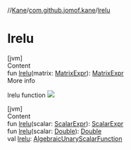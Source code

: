 //[Kane](../index.md)/[com.github.jomof.kane](index.md)/[lrelu](lrelu.md)



# lrelu  
[jvm]  
Content  
fun [lrelu](lrelu.md)(matrix: [MatrixExpr](-matrix-expr/index.md)): [MatrixExpr](-matrix-expr/index.md)  
More info  


lrelu function ![](https://jomof.github.io/kane/figures/lrelu-profile.svg)

  


[jvm]  
Content  
fun [lrelu](lrelu.md)(scalar: [ScalarExpr](-scalar-expr/index.md)): [ScalarExpr](-scalar-expr/index.md)  
fun [lrelu](lrelu.md)(scalar: [Double](https://kotlinlang.org/api/latest/jvm/stdlib/kotlin/-double/index.html)): [Double](https://kotlinlang.org/api/latest/jvm/stdlib/kotlin/-double/index.html)  
val [lrelu](lrelu.md): [AlgebraicUnaryScalarFunction](../com.github.jomof.kane.impl.functions/-algebraic-unary-scalar-function/index.md)  



